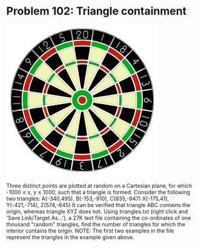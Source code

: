 # Problem 102: Triangle containment

![problem](problem.gif)

Three distinct points are plotted at random on a Cartesian plane, for
which -1000 ≤ x, y ≤ 1000, such that a triangle is formed. Consider the
following two triangles: A(-340,495), B(-153,-910), C(835,-947)
X(-175,41), Y(-421,-714), Z(574,-645) It can be verified that triangle
ABC contains the origin, whereas triangle XYZ does not. Using
triangles.txt (right click and 'Save Link/Target As...'), a 27K text
file containing the co-ordinates of one thousand "random" triangles,
find the number of triangles for which the interior contains the origin.
NOTE: The first two examples in the file represent the triangles in the
example given above.